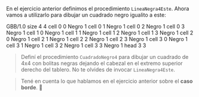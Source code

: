 En el ejercicio anterior definimos el procedimiento `LineaNegra4Este`. Ahora vamos a utilizarlo para dibujar un cuadrado negro igualito a este:

<gs-board>
  GBB/1.0
    size 4 4
     cell 0 0 Negro 1
     cell 0 1 Negro 1
     cell 0 2 Negro 1
     cell 0 3 Negro 1
     cell 1 0 Negro 1
     cell 1 1 Negro 1
     cell 1 2 Negro 1
     cell 1 3 Negro 1
     cell 2 0 Negro 1
     cell 2 1 Negro 1
     cell 2 2 Negro 1
     cell 2 3 Negro 1
     cell 3 0 Negro 1
     cell 3 1 Negro 1
     cell 3 2 Negro 1
     cell 3 3 Negro 1
     head 3 3
</gs-board>

> Definí el procedimiento `CuadradoNegro4` para dibujar un cuadrado de 4x4 con bolitas negras dejando el cabezal en el extremo superior derecho del tablero. No te olvides de invocar `LineaNegra4Este`. 

> Tené en cuenta lo que hablamos en el ejercicio anterior sobre el **caso borde**. :eyes:
